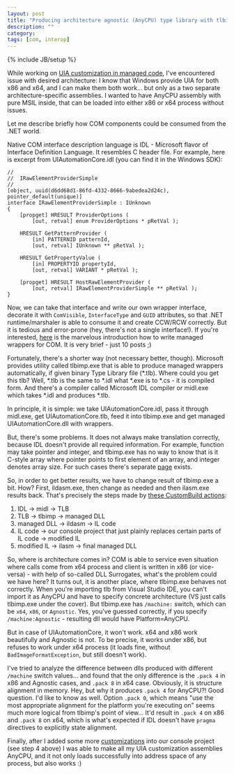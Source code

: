 ```yaml
---
layout: post
title: "Producing architecture agnostic (AnyCPU) type library with tlbimp.exe"
description: ""
category: 
tags: [com, interop]
---
```

{% include JB/setup %}


While working on [UIA customization in managed code](https://github.com/ivan-danilov/uia-custom-pattern-managed), I've encountered issue with desired architecture: I know that Windows provide UIA for both x86 and x64, and I can make them both work... but only as a two separate architecture-specific assemblies. I wanted to have AnyCPU assembly with pure MSIL inside, that can be loaded into either x86 or x64 process without issues.

Let me describe briefly how COM components could be consumed from the .NET world.

Native COM interface description language is IDL - Microsoft flavor of Interface Definition Language. It resembles C header file. For example, here is excerpt from UIAutomationCore.idl (you can find it in the Windows SDK):

    //
    //  IRawElementProviderSimple
    //
    [object, uuid(d6dd68d1-86fd-4332-8666-9abedea2d24c), pointer_default(unique)]
    interface IRawElementProviderSimple : IUnknown
    {
        [propget] HRESULT ProviderOptions (
            [out, retval] enum ProviderOptions * pRetVal );
    
        HRESULT GetPatternProvider (
            [in] PATTERNID patternId,
            [out, retval] IUnknown ** pRetVal );
    
        HRESULT GetPropertyValue (
            [in] PROPERTYID propertyId,
            [out, retval] VARIANT * pRetVal );
    
        [propget] HRESULT HostRawElementProvider (
            [out, retval] IRawElementProviderSimple ** pRetVal );
    }

Now, we can take that interface and write our own wrapper interface, decorate it with `ComVisible`, `InterfaceType` and `GUID` attributes, so that .NET runtime/marshaler is able to consume it and create CCW/RCW correctly. But it is tedious and error-prone (hey, there's not a single interface!). If you're interested, [here](http://blog.kutulu.org/2012/01/com-interop-part-10-recapping-and.html) is the marvelous introduction how to write managed wrappers for COM. It is very brief - just 10 posts ;)  

Fortunately, there's a shorter way (not necessary better, though). Microsoft provides utility called tlbimp.exe that is able to produce managed wrappers automatically, if given binary Type Library file (*.tlb). Where could you get this tlb? Well, *.tlb is the same to *.idl what *.exe is to *.cs - it is compiled form. And there's a compiler called Microsoft IDL compiler or midl.exe which takes *.idl and produces *.tlb.

In principle, it is simple: we take UIAutomationCore.idl, pass it through midl.exe, get UIAutomationCore.tlb, feed it into tlbimp.exe and get managed UIAutomationCore.dll with wrappers.

But, there's some problems. It does not always make translation correctly, because IDL doesn't provide all required information. For example, function may take pointer and integer, and tlbimp.exe has no way to know that is it C-style array where pointer points to first element of an array, and integer denotes array size. For such cases there's separate [page](http://msdn.microsoft.com/en-us/library/ek1fb3c6%28v=vs.110%29.aspx) exists.

So, in order to get better results, we have to change result of tlbimp.exe a bit. How? First, ildasm.exe, then change as needed and then ilasm.exe results back. That's precisely the steps made by [these CustomBuild actions](https://github.com/ivan-danilov/uia-custom-pattern-managed/blob/master/UiaCoreInterop/UIACoreInterop.vcxproj#L39):

1. IDL -> midl -> TLB 
2. TLB -> tlbimp -> managed DLL
3. managed DLL -> ildasm -> IL code
4. IL code -> our console project that just plainly replaces certain parts of IL code -> modified IL
5. modified IL -> ilasm -> final managed DLL

So, where is architecture comes in? COM is able to service even situation where calls come from x64 process and client is written in x86 (or vice-versa) - with help of so-called DLL Surrogates, what's the problem could we have here? It turns out, it is another place, where tlbimp.exe behaves not correctly. When you're importing tlb from Visual Studio IDE, you can't import it as AnyCPU and have to specify concrete architecture (VS just calls tlbimp.exe under the cover). But tlbimp.exe has `/machine:` switch, which can be `x64`, `x86`, or `Agnostic`. Yes, you've guessed correctly, if you specify `/machine:Agnostic` - resulting dll would have Platform=AnyCPU.

But in case of UIAutomationCore, it won't work. x64 and x86 work beautifully and Agnostic is not. To be precise, it works under x86, but refuses to work under x64 process (it loads fine, without `BadImageFormatException`, but still doesn't work).

I've tried to analyze the difference between dlls produced with different `/machine` switch values... and found that the only difference is the `.pack 4` in x86 and Agnostic cases, and `.pack 8` in x64 case. Obviously, it is structure alignment in memory. Hey, but why it produces `.pack 4` for AnyCPU?! Good question. I'd like to know as well. Option `.pack 0`, which means "use the most appropriate alignment for the platform you're executing on" seems much more logical from tlbimp's point of view... It'd result in `.pack 4` on x86 and `.pack 8` on x64, which is what's expected if IDL doesn't have `pragma` directives to explicitly state alignment.

Finally, after I added some more [customizations](https://github.com/ivan-danilov/uia-custom-pattern-managed/blob/master/CustomizeUiaInterop/Program.cs#L88) into our console project (see step 4 above) I was able to make all my UIA customization assemblies AnyCPU, and it not only loads successfully into address space of any process, but also works :) 